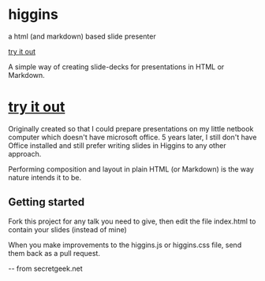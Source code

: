# higgins

a html (and markdown) based slide presenter


[try it out](https://secretgeek.github.io/higgins/)

A simple way of creating slide-decks for presentations in HTML or Markdown.


# [try it out](https://secretgeek.github.io/higgins/)

Originally created so that I could prepare presentations on my little netbook computer which doesn't have microsoft office. 5 years later, I still don't have Office installed and still prefer writing slides in Higgins to any other approach.

Performing composition and layout in plain HTML (or Markdown) is the way nature intends it to be.

## Getting started

Fork this project for any talk you need to give, then edit the file index.html to contain your slides (instead of mine)

When you make improvements to the higgins.js or higgins.css file, send them back as a pull request.

--
from secretgeek.net
